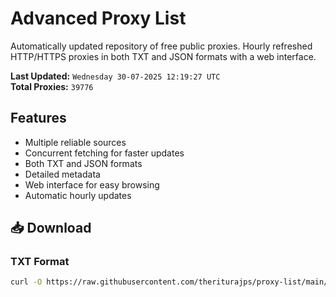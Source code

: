 # Advanced Proxy List

Automatically updated repository of free public proxies. Hourly refreshed HTTP/HTTPS proxies in both TXT and JSON formats with a web interface.

**Last Updated:** `Wednesday 30-07-2025 12:19:27 UTC`  
**Total Proxies:** `39776`

## Features
- Multiple reliable sources
- Concurrent fetching for faster updates
- Both TXT and JSON formats
- Detailed metadata
- Web interface for easy browsing
- Automatic hourly updates

## 📥 Download

### TXT Format
```bash
curl -O https://raw.githubusercontent.com/theriturajps/proxy-list/main/proxies.txt